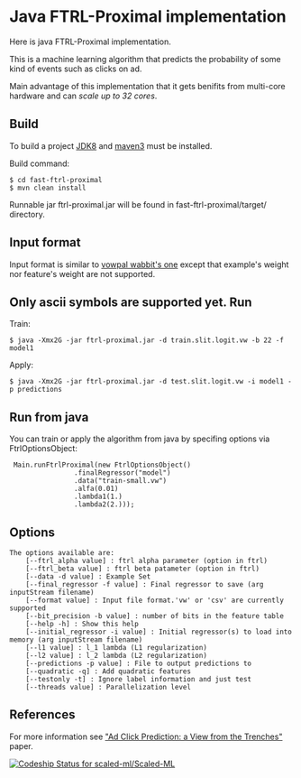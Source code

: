 # Java FTRL-Proximal implementation


Here is java FTRL-Proximal implementation. 

This is a machine learning algorithm that predicts the probability of some kind of events such as clicks on ad.

Main advantage of this implementation that it gets benifits from multi-core hardware and can *scale up to 32 cores*.

Build
-----

To build a project [JDK8](http://www.oracle.com/technetwork/java/javase/downloads/jdk8-downloads-2133151.html) and [maven3](http://maven.apache.org/download.cgi) must be installed.

Build command:
```
$ cd fast-ftrl-proximal
$ mvn clean install
```

Runnable jar ftrl-proximal.jar will be found in fast-ftrl-proximal/target/ directory.

Input format
------------
Input format is similar to [vowpal wabbit's one](http://github.com/JohnLangford/vowpal_wabbit/wiki/Input-format) except that example's weight nor feature's weight are not supported.

Only ascii symbols are supported yet.
Run
---
Train:
```
$ java -Xmx2G -jar ftrl-proximal.jar -d train.slit.logit.vw -b 22 -f model1
```
Apply:
```
$ java -Xmx2G -jar ftrl-proximal.jar -d test.slit.logit.vw -i model1 -p predictions
```

Run from java
-------------
You can train or apply the algorithm from java by specifing options via FtrlOptionsObject:
```
 Main.runFtrlProximal(new FtrlOptionsObject()
                .finalRegressor("model")
                .data("train-small.vw")
                .alfa(0.01)
                .lambda1(1.)
                .lambda2(2.)));
```
Options
-------

```
The options available are:
	[--ftrl_alpha value] : ftrl alpha parameter (option in ftrl)
	[--ftrl_beta value] : ftrl beta patameter (option in ftrl)
	[--data -d value] : Example Set
	[--final_regressor -f value] : Final regressor to save (arg inputStream filename)
	[--format value] : Input file format.'vw' or 'csv' are currently supported
	[--bit_precision -b value] : number of bits in the feature table
	[--help -h] : Show this help
	[--initial_regressor -i value] : Initial regressor(s) to load into memory (arg inputStream filename)
	[--l1 value] : l_1 lambda (L1 regularization)
	[--l2 value] : l_2 lambda (L2 regularization)
	[--predictions -p value] : File to output predictions to
	[--quadratic -q] : Add quadratic features
	[--testonly -t] : Ignore label information and just test
	[--threads value] : Parallelization level
```

References
----------
For more information see ["Ad Click Prediction: a View from the Trenches"](http://research.google.com/pubs/pub41159.html) paper.

[ ![Codeship Status for scaled-ml/Scaled-ML](https://codeship.com/projects/55b7e1c0-bfe9-0132-f5cd-7eb09717a41c/status?branch=master)](https://codeship.com/projects/73069)

